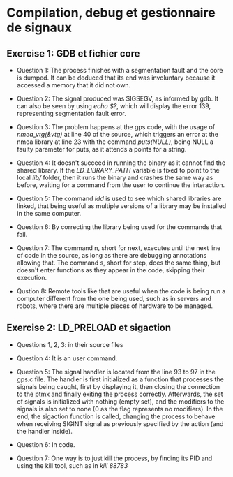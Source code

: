# Compilation, debug et gestionnaire de signaux

## Exercise 1: GDB et fichier core

* Question 1: The process finishes with a segmentation fault and the core is dumped. It can be deduced that its end was involuntary because it accessed a memory that it did not own.

* Question 2: The signal produced was SIGSEGV, as informed by gdb. It can also be seen by using *echo $?*, which will display the error 139, representing segmentation fault error.

* Question 3: The problem happens at the gps code, with the usage of *nmea_vtg(&vtg)* at line 40 of the source, which triggers an error at the nmea library at line 23 with the command *puts(NULL)*, being NULL a faulty parameter for puts, as it attends a points for a string.

* Question 4: It doesn't succeed in running the binary as it cannot find the shared library. If the *LD_LIBRARY_PATH* variable is fixed to point to the local *lib/* folder, then it runs the binary and crashes the same way as before, waiting for a command from the user to continue the interaction.

* Question 5: The command *ldd* is used to see which shared libraries are linked, that being useful as multiple versions of a library may be installed in the same computer.

* Question 6: By correcting the library being used for the commands that fail.

* Question 7: The command n, short for next, executes until the next line of code in the source, as long as there are debugging annotations allowing that. The command s, short for step, does the same thing, but doesn't enter functions as they appear in the code, skipping their execution.

* Qustion 8: Remote tools like that are useful when the code is being run a computer different from the one being used, such as in servers and robots, where there are multiple pieces of hardware to be managed.


## Exercise 2: LD_PRELOAD et sigaction

* Questions 1, 2, 3: in their source files

* Question 4: It is an user command.

* Question 5: The signal handler is located from the line 93 to 97 in the gps.c file. The handler is first initialized as a function that processes the signals being caught, first by displaying it, then closing the connection to the ptmx and finally exiting the process correctly. Afterwards, the set of signals is initialized with nothing (empty set), and the modifiers to the signals is also set to none (0 as the flag represents no modifiers). In the end, the sigaction function is called, changing the process to behave when receiving SIGINT signal as previously specified by the action (and the handler inside).

* Question 6: In code.

* Question 7: One way is to just kill the process, by finding its PID and using the kill tool, such as in *kill 88783*



